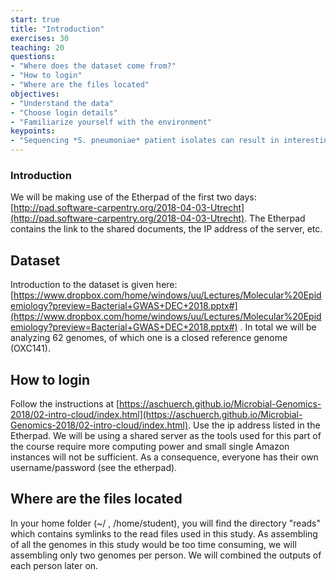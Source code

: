 ```yaml
---
start: true
title: "Introduction"
exercises: 30
teaching: 20
questions:
- "Where does the dataset come from?"
- "How to login"
- "Where are the files located"
objectives:
- "Understand the data"
- "Choose login details"
- "Familiarize yourself with the environment"
keypoints:
- "Sequencing *S. pneumoniae* patient isolates can result in interesting assocations of bacterial genes with disease severity"
---
```


### Introduction

We will be making use of the Etherpad of the first two days: [http://pad.software-carpentry.org/2018-04-03-Utrecht](http://pad.software-carpentry.org/2018-04-03-Utrecht).
The Etherpad contains the link to the shared documents, the IP address of the server, etc.

## Dataset

Introduction to the dataset is given here: [https://www.dropbox.com/home/windows/uu/Lectures/Molecular%20Epidemiology?preview=Bacterial+GWAS+DEC+2018.pptx#](https://www.dropbox.com/home/windows/uu/Lectures/Molecular%20Epidemiology?preview=Bacterial+GWAS+DEC+2018.pptx#) . In total we will be analyzing 62 genomes, of which one is a closed reference genome (OXC141). 

## How to login

Follow the instructions at [https://aschuerch.github.io/Microbial-Genomics-2018/02-intro-cloud/index.html](https://aschuerch.github.io/Microbial-Genomics-2018/02-intro-cloud/index.html).
Use the ip address listed in the Etherpad. We will be using a shared server as the tools used for this part of the course require more computing power and small single Amazon instances will not be sufficient. As a consequence, everyone has their own username/password (see the etherpad).

## Where are the files located

In your home folder (~/ , /home/student<nr>), you will find the directory "reads" which contains symlinks to the read files used in this study. As assembling of all the genomes in this study would be too time consuming, we will assembling only two genomes per person. We will combined the outputs of each person later on.
  
  
